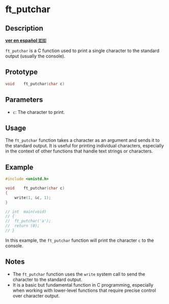 # ft_putchar

## Description
**[ver en español 🇪🇸](https://github.com/carloscm02/42-Telefonica/tree/main/C00/ex00)**

`ft_putchar` is a C function used to print a single character to the standard output (usually the console).

## Prototype

```c
void	ft_putchar(char c)
```

## Parameters

- `c`: The character to print.

## Usage

The `ft_putchar` function takes a character as an argument and sends it to the standard output. It is useful for printing individual characters, especially in the context of other functions that handle text strings or characters.

## Example

```c
#include <unistd.h>

void	ft_putchar(char c)
{
	write(1, &c, 1);
}

// int	main(void)
// {
// 	ft_putchar('a');
// 	return (0);
// }
```

In this example, the `ft_putchar` function will print the character `c` to the console.


## Notes

- The `ft_putchar` function uses the `write` system call to send the character to the standard output.
- It is a basic but fundamental function in C programming, especially when working with lower-level functions that require precise control over character output.